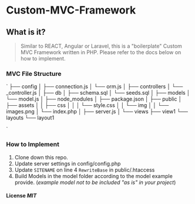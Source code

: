 # Custom-MVC-Framework

## What is it?

>Similar to REACT, Angular or Laravel, this is a "boilerplate" Custom MVC Framework written in PHP. Please refer to the docs below on how to implement.

### MVC File Structure

`
├── config
│   ├── connection.js
│   └── orm.js
│ 
├── controllers
│   └── _controller.js
│
├── db
│   ├── schema.sql
│   └── seeds.sql
│
├── models
│   └── model.js
│ 
├── node_modules
│ 
├── package.json
│
├── public
│   ├── assets
│   │   ├── css
│   │   │   └── style.css
│   │   └── img
│   │       └── images.png
│   └── index.php
│
├── server.js
│
└── views
    ├── view1
    └── layouts
        └── layout1

`

### How to Implement

1. Clone down this repo.
2. Update server settings in config/config.php
3. Update `SITENAME` on line 4 `RewriteBase` in public/.htaccess
4. Build Models in the model folder according to the model example provide. (*example model not to be included "as is" in your project*)

#### License *MIT*
